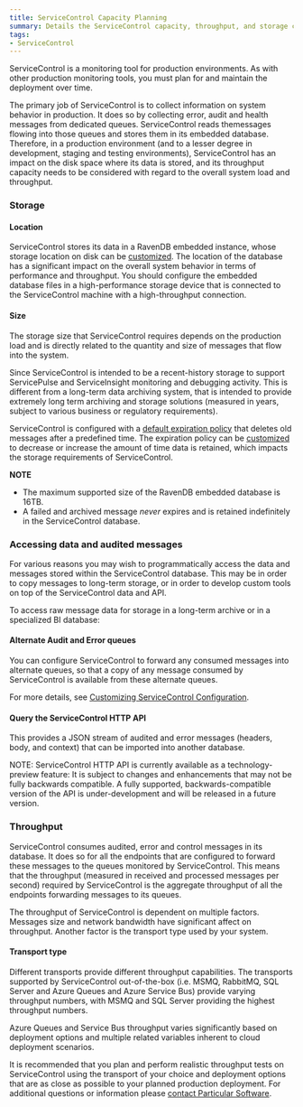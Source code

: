 ```yaml
---
title: ServiceControl Capacity Planning
summary: Details the ServiceControl capacity, throughput, and storage considerations to plan and support production environments
tags:
- ServiceControl
---
```


ServiceControl is a monitoring tool for production environments. As with other production monitoring tools, you must plan for and maintain the deployment over time.

The primary job of ServiceControl is to collect information on system behavior in production. It does so by collecting error, audit and health messages from dedicated queues. ServiceControl reads themessages flowing into those queues and stores them in its embedded database. Therefore, in a production environment (and to a lesser degree in development, staging and testing environments), ServiceControl has an impact on the disk space where its data is stored, and its throughput capacity needs to be considered with regard to the overall system load and throughput.

### Storage

#### Location

ServiceControl stores its data in a RavenDB embedded instance, whose storage location on disk can be [customized](/ServiceControl/configure-ravendb-location). The location of the database has a significant impact on the overall system behavior in terms of performance and throughput. You should configure the embedded database files in a high-performance storage device that is connected to the ServiceControl machine with a high-throughput connection.

#### Size

The storage size that ServiceControl requires depends on the production load and is directly related to the quantity and size of messages that flow into the system.

Since ServiceControl is intended to be a recent-history storage to support ServicePulse and ServiceInsight monitoring and debugging activity. This is different from a long-term data archiving system, that is intended to provide extremely long term archiving and storage solutions (measured in years, subject to various business or regulatory requirements).

ServiceControl is configured with a [default expiration policy](/ServiceControl/how-purge-expired-data.md) that deletes old messages after a predefined time. The expiration policy can be [customized](/ServiceControl/how-purge-expired-data.md) to decrease or increase the amount of time data is retained, which impacts the storage requirements of ServiceControl.

**NOTE**

* The maximum supported size of the RavenDB embedded database is 16TB.
* A failed and archived message *never* expires and is retained indefinitely in the ServiceControl database. 


### Accessing data and audited messages

For various reasons you may wish to programmatically access the data and messages stored within the ServiceControl database. This may be in order to copy messages to long-term storage, or in order to develop custom tools on top of the ServiceControl data and API.

To access raw message data for storage in a long-term archive or in a specialized BI database:

#### Alternate Audit and Error queues

You can configure ServiceControl to forward any consumed messages into alternate queues, so that a copy of any message consumed by ServiceControl is available from these alternate queues.

For more details, see [Customizing ServiceControl Configuration](creating-config-file#consuming-messages-from-audit-amp-error-queues).

#### Query the ServiceControl HTTP API

This provides a JSON stream of audited and error messages (headers, body, and context) that can be imported into another database. 
 
NOTE: ServiceControl HTTP API is currently available as a technology-preview feature: It is subject to changes and enhancements that may not be fully backwards compatible. A fully supported, backwards-compatible version of the API is under-development and will be released in a future version.


### Throughput

ServiceControl consumes audited, error and control messages in its database. It does so for all the endpoints that are configured to forward these messages to the queues monitored by ServiceControl. This means that the throughput (measured in received and processed messages per second) required by ServiceControl is the aggregate throughput of all the endpoints forwarding messages to its queues.

The throughput of ServiceControl is dependent on multiple factors. Messages size and network bandwidth have significant affect on throughput. Another factor is the transport type used by your system.

#### Transport type

Different transports provide different throughput capabilities. 
The transports supported by ServiceControl out-of-the-box (i.e. MSMQ, RabbitMQ, SQL Server and Azure Queues and Azure Service Bus) provide varying throughput numbers, with MSMQ and SQL Server providing the highest throughput numbers. 

Azure Queues and Service Bus throughput varies significantly based on deployment options and multiple related variables inherent to cloud deployment scenarios.

It is recommended that you plan and perform realistic throughput tests on ServiceControl using the transport of your choice and deployment options that are as close as possible to your planned production deployment. For additional questions or information please [contact Particular Software](http://particular.net/contactus).       



 



